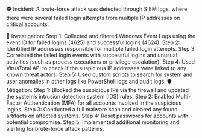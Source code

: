 🕵️ Incident:
A brute-force attack was detected through SIEM logs, where there were several failed login attempts from multiple IP addresses on critical accounts.

🔎 Investigation:
Step 1: Collected and filtered Windows Event Logs using the event ID for failed logins (4625) and successful logins (4624).
Step 2: Identified IP addresses responsible for multiple failed login attempts.
Step 3: Correlated the failed login events with successful logins and unusual activities (such as process executions or privilege escalation).
Step 4: Used VirusTotal API to check if the suspicious IP addresses were linked to any known threat actors.
Step 5: Used custom scripts to search for system and user anomalies in other logs like PowerShell logs and audit logs.
🛡️ Mitigation:
Step 1: Blocked the suspicious IPs via the firewall and updated the system’s intrusion detection system (IDS) rules.
Step 2: Enabled Multi-Factor Authentication (MFA) for all accounts involved in the suspicious logins.
Step 3: Conducted a full malware scan and cleared any found artifacts on affected systems.
Step 4: Reset passwords for accounts with potential compromise.
Step 5: Implemented additional monitoring and alerting for brute-force attack patterns.
